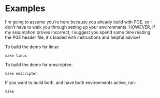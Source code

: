 # Examples

I'm going to assume you're here because you already build with PGE, so I don't have to walk you through setting up your environments. HOWEVER, if my assumption proves incorrect, I suggest you spend some time reading the PGE header file, it's loaded with instructions and helpful advice!


To build the demo for linux:
```
make linux
```

To build the demo for emscripten:

```
make emscripten
```

If you want to build both, and have both environments active, run:

```
make
```
